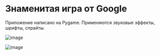 # Знаменитая игра от Google

Приложение написано на Pygame.
Применяются звуковые эффекты, шрифты, спрайты.

![image](https://github.com/kolesnikovfd/project_Dino/assets/106059039/8bd4e021-3993-44f7-86aa-b612ab39a4b3)


![image](https://github.com/kolesnikovfd/project_Dino/assets/106059039/928dbc4e-2e9a-4049-ace0-8b88114a230e)
